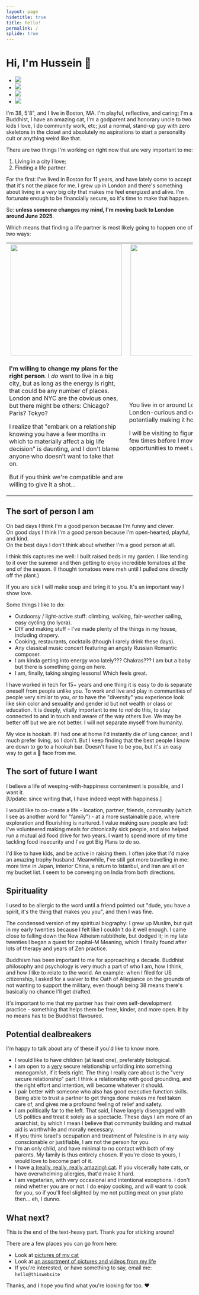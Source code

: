 ```yaml
---
layout: page
hidetitle: true
title: hello!
permalink: /
splide: true
---
```


# Hi, I'm Hussein 👋

<script>
      document.addEventListener('DOMContentLoaded', function() {
      const splide = new Splide('.splide', {
        type: 'loop',
        perPage: 1,
        focus: 'center',
        gap: '1rem',
        padding: { left: '10%', right: '10%' },
        arrows: true,
        waitForTransition: true,
        updateOnMove: true,
        speed: 800,
        easing: 'cubic-bezier(0.4, 0, 0.2, 1)',
        preloadPages: 3,
        lazyLoad: false,
        start: 0,
      });

      // Wait for all images to load
      Promise.all(Array.from(document.querySelectorAll('.splide img'))
        .filter(img => !img.complete)
        .map(img => new Promise(resolve => {
          img.onload = img.onerror = resolve;
        })))
        .then(() => {
          splide.mount();
        });
    });
</script>

<section class="splide" aria-label="Splide Basic HTML Example">
  <div class="splide__track">
		<ul class="splide__list">
    <li class="splide__slide"><img src="images/20231226171327_IMG_4469.JPG" loading="eager"/></li>
    <li class="splide__slide"><img src="images/GbuWSCuXcAM8PD2.jpg" loading="eager"/></li>
    <li class="splide__slide"><img src="images/20240906_201618_straight_degreen.jpg" loading="eager"/></li>
    <li class="splide__slide"><img src="images/pinkshades-transformed-2.jpg" loading="eager"/></li>
    </ul>
  </div>
</section>

I'm 38, 5'8", and I live in Boston, MA. I'm playful, reflective, and caring; I'm a Buddhist, I have an amazing cat, I'm a godparent and honorary uncle to two kids I love, I do community work, etc; just a normal, stand-up guy with zero skeletons in the closet and absolutely no aspirations to start a personality cult or anything weird like that.

There are two things I'm working on right now that are very important to me:

1. Living in a city I love;
2. Finding a life partner.

For the first: I've lived in Boston for 11 years, and have lately come to accept that it's not the place for me. I grew up in London and there's something about living in a _very_ big city that makes me feel energized and alive. I'm fortunate enough to be financially secure, so it's time to make that happen.

So: **unless someone changes my mind, I'm moving back to London around June 2025**.

Which means that finding a life partner is most likely going to happen one of two ways:

<table style="width: 100%; table-layout: fixed;">
  <tr>
    <td style="vertical-align: middle; text-align: center; font-weight: bold; font-size: 150%;">
      <img src="images/changemymind.jpg" width="300"/>
    </td>
    <td style="vertical-align: middle; text-align: center; font-weight: bold; font-size: 150%;">
      <img src="images/london-satellite.jpg" height="300"/>
    </td>
  </tr>
  <tr>
    <td>
        <p><b>I'm willing to change my plans for the right person</b>. I <i>do</i> want to live in a big city, but as long as the energy is right, that could be any number of places. London and NYC are the obvious ones, but there might be others: Chicago? Paris? Tokyo?</p>
        <p>I realize that "embark on a relationship knowing you have a few months in which to materially affect a big life decision" is daunting, and I don't blame anyone who doesn't want to take that on.</p>
        <p>But if you think we're compatible and are willing to give it a shot...</p>
    </td>
    <td>
        <p>You live in or around London; or you're London-curious and could imagine potentially making it home.</p>
        <p>I will be visiting to figure out logistics a few times before I move, so there'll be opportunities to meet up then.</p>
    </td>
  </tr>
</table>

## The sort of person I am

On bad days I think I'm a good person because I'm funny and clever.  
On good days I think I'm a good person because I'm open-hearted, playful, and kind.  
On the best days I don't think about whether I'm a good person at all.

I think this captures me well: I built raised beds in my garden. I like tending to it over the summer and then getting to enjoy incredible tomatoes at the end of the season. (I thought tomatoes were meh until I pulled one directly off the plant.)

If you are sick I will make soup and bring it to you. It's an important way I show love.

Some things I like to do:

* Outdoorsy / light-active stuff: climbing, walking, fair-weather sailing, easy cycling (no lycra).
* DIY and making stuff - I've made plenty of the things in my house, including drapery.
* Cooking, restaurants, cocktails (though I rarely drink these days).
* Any classical music concert featuring an angsty Russian Romantic composer.
* I am kinda getting into energy woo lately??? Chakras??? I am but a baby but there is something going on here.
* I am, finally, taking singing lessons! Which feels great.

I have worked in tech for 15+ years and one thing it is easy to do is separate oneself from people unlike you. To work and live and play in communities of people very similar to you, or to have the "diversity" you experience look like skin color and sexuality and gender id but not wealth or class or education. It is deeply, vitally important to me to _not_ do this, to stay connected to and in touch and aware of the way others live. We may be better off but we are not better. I will not separate myself from humanity.

My vice is hookah. If I had one at home I'd instantly die of lung cancer, and I much prefer living, so I don't. But I keep finding that the best people I know are down to go to a hookah bar. Doesn't have to be you, but it's an easy way to get a 🤩 face from me.

## The sort of future I want

I believe a life of weeping-with-happiness contentment is possible, and I want it.  
[Update: since writing that, I have indeed wept with happiness.]

I would like to co-create a life - location, partner, friends, community (which I see as another word for "family") - at a more sustainable pace, where exploration and flourishing is nurtured. I value making sure people are fed: I've volunteered making meals for chronically sick people, and also helped run a mutual aid food drive for two years. I want to spend more of my time tackling food insecurity and I've got Big Plans to do so.

I'd like to have kids, and be active in raising them. I often joke that I'd make an amazing trophy husband. Meanwhile, I've still got more travelling in me: more time in Japan, interior China, a return to Istanbul, and Iran are all on my bucket list. I seem to be converging on India from both directions.

## Spirituality

I used to be allergic to the word until a friend pointed out "dude, you have a spirit, it's the thing that makes you you", and then I was fine.

The condensed version of my spiritual biography: I grew up Muslim, but quit in my early twenties because I felt like I couldn't do it well enough. I came close to falling down the New Atheism rabbithole, but dodged it; in my late twenties I began a quest for capital-M Meaning, which I finally found after lots of therapy and years of Zen practice.

Buddhism has been important to me for approaching a decade. Buddhist philosophy and psychology is very much a part of who I am, how I think, and how I like to relate to the world. An example: when I filed for US citizenship, I asked for a waiver to the Oath of Allegiance on the grounds of not wanting to support the military, even though being 38 means there's basically no chance I'll get drafted.

It's important to me that my partner has their own self-development practice - something that helps them be freer, kinder, and more open. It by no means has to be Buddhist flavoured.

## Potential dealbreakers

I'm happy to talk about any of these if you'd like to know more.

* I would like to have children (at least one), preferably biological.
* I am open to a <u>very</u> secure relationship unfolding into something monogam<i>ish</i>, if it feels right. The thing I really care about is the "very secure relationship" part: I think a relationship with good grounding, and the right effort and intention, will become whatever it should.
* I pair better with someone who also has good executive function skills. Being able to trust a partner to get things done makes me feel taken care of, and gives me a profound feeling of relief and safety.
* I am politically far to the left. That said, I have largely disengaged with US politics and treat it solely as a spectacle. These days I am more of an anarchist, by which I mean I believe that community building and mutual aid is worthwhile and morally necessary.
* If you think Israel's occupation and treatment of Palestine is in any way conscionable or justifiable, I am not the person for you.
* I'm an only child, and have minimal to no contact with both of my parents. My family is thus entirely chosen. If you're close to yours, I would love to become part of it.
* I have [a (really, really, really amazing) cat](../cat). If you viscerally hate cats, or have overwhelming allergies, that'd make it hard.
* I am vegetarian, with very occasional and intentional exceptions. I don't mind whether you are or not. I do enjoy cooking, and will want to cook for you, so if you'll feel slighted by me not putting meat on your plate then… eh, I dunno.

## What next?

This is the end of the text-heavy part. Thank you for sticking around!

There are a few places you can go from here:

* Look at [pictures of my cat](../cat)
* Look at [an assortment of pictures and videos from my life](../moodboard)
* If you're interested, or have something to say, email me: `hello@thiswebsite`

Thanks, and I hope you find what you're looking for too. ❤
